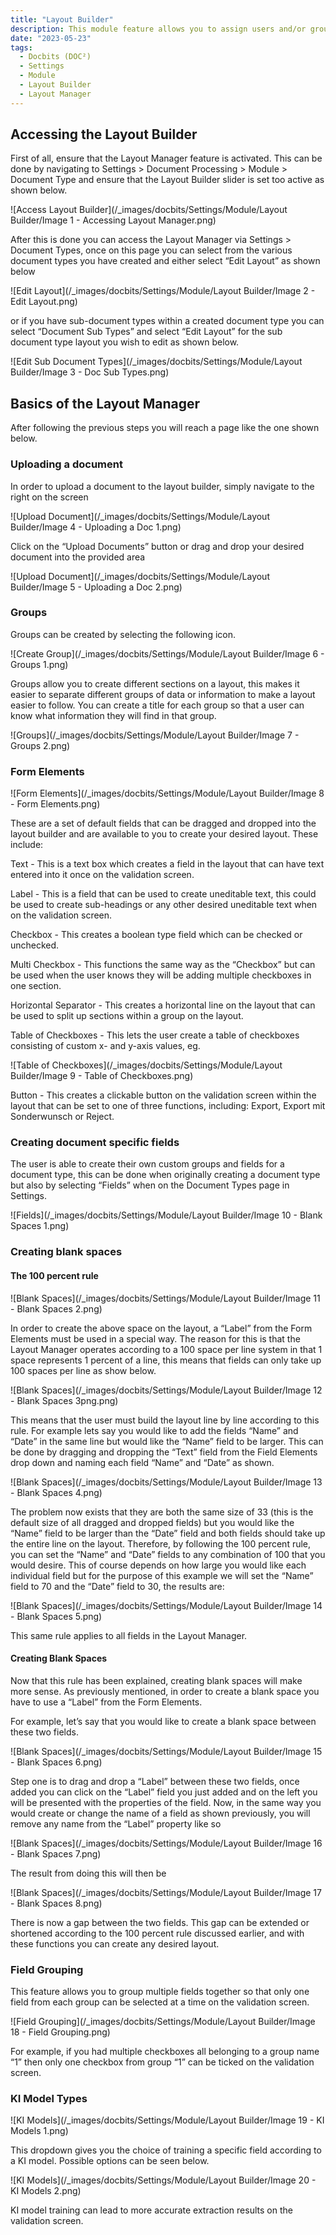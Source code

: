 ```yaml
---
title: "Layout Builder"
description: This module feature allows you to assign users and/or groups with the ability to approve a document before it can be exported.
date: "2023-05-23"
tags:
  - Docbits (DOC²)
  - Settings
  - Module
  - Layout Builder
  - Layout Manager
---
```


## Accessing the Layout Builder

First of all, ensure that the Layout Manager feature is activated. This can be done by navigating to Settings > Document Processing > Module > Document Type and ensure that the Layout Builder slider is set too active as shown below.

![Access Layout Builder](/_images/docbits/Settings/Module/Layout Builder/Image 1 - Accessing Layout Manager.png)

After this is done you can access the Layout Manager via Settings > Document Types, once on this page you can select from the various document types you have created and either select “Edit Layout” as shown below

![Edit Layout](/_images/docbits/Settings/Module/Layout Builder/Image 2 - Edit Layout.png)

or if you have sub-document types within a created document type you can select “Document Sub Types” and select “Edit Layout” for the sub document type layout you wish to edit as shown below.

![Edit Sub Document Types](/_images/docbits/Settings/Module/Layout Builder/Image 3 - Doc Sub Types.png)

## Basics of the Layout Manager 

 After following the previous steps you will reach a page like the one shown below.

### Uploading a document

In order to upload a document to the layout builder, simply navigate to the right on the screen 

![Upload Document](/_images/docbits/Settings/Module/Layout Builder/Image 4 - Uploading a Doc 1.png)

Click on the “Upload Documents” button or drag and drop your desired document into the provided area

![Upload Document](/_images/docbits/Settings/Module/Layout Builder/Image 5 - Uploading a Doc 2.png)

### Groups

Groups can be created by selecting the following icon.

![Create Group](/_images/docbits/Settings/Module/Layout Builder/Image 6 - Groups 1.png)

Groups allow you to create different sections on a layout, this makes it easier to separate different groups of data or information to make a layout easier to follow. You can create a title for each group so that a user can know what information they will find in that group.

![Groups](/_images/docbits/Settings/Module/Layout Builder/Image 7 -  Groups 2.png)

### Form Elements

![Form Elements](/_images/docbits/Settings/Module/Layout Builder/Image 8 - Form Elements.png)

These are a set of default fields that can be dragged and dropped into the layout builder and are available to you to create your desired layout. These include:

Text - This is a text box which creates a field in the layout that can have text entered into it once on the validation screen.

Label - This is a field that can be used to create uneditable text, this could be used to create sub-headings or any other desired uneditable text when on the validation screen.

Checkbox - This creates a boolean type field which can be checked or unchecked.

Multi Checkbox - This functions the same way as the “Checkbox” but can be used when the user knows they will be adding multiple checkboxes in one section.

Horizontal Separator - This creates a horizontal line on the layout that can be used to split up sections within a group on the layout.

Table of Checkboxes - This lets the user create a table of checkboxes consisting of custom  x- and y-axis values, eg. 

![Table of Checkboxes](/_images/docbits/Settings/Module/Layout Builder/Image 9 - Table of Checkboxes.png)

Button - This creates a clickable button on the validation screen within the layout that can be set to one of three functions, including: Export, Export mit Sonderwunsch or Reject.

 

### Creating document specific fields

The user is able to create their own custom groups and fields for a document type, this can be done when originally creating a document type but also by selecting “Fields” when on the Document Types page in Settings.

![Fields](/_images/docbits/Settings/Module/Layout Builder/Image 10 - Blank Spaces 1.png)

### Creating blank spaces

#### The 100 percent rule

![Blank Spaces](/_images/docbits/Settings/Module/Layout Builder/Image 11 - Blank Spaces 2.png)

In order to create the above space on the layout, a “Label” from the Form Elements must be used in a special way. The reason for this is that the Layout Manager operates according to a 100 space per line system in that 1 space represents 1 percent of a line, this means that fields can only take up 100 spaces per line as show below.

![Blank Spaces](/_images/docbits/Settings/Module/Layout Builder/Image 12 - Blank Spaces 3png.png)

This means that the user must build the layout line by line according to this rule. For example lets say you would like to add the fields “Name” and “Date” in the same line but would like the “Name” field to be larger. This can be done by dragging and dropping the “Text” field from the Field Elements drop down and naming each field “Name” and “Date” as shown.

![Blank Spaces](/_images/docbits/Settings/Module/Layout Builder/Image 13 - Blank Spaces 4.png)

The problem now exists that they are both the same size of 33 (this is the default size of all dragged and dropped fields) but you would like the “Name” field to be larger than the “Date” field and both fields should take up the entire line on the layout. Therefore, by following the 100 percent rule, you can set the “Name” and “Date” fields to any combination of 100 that you would desire. This of course depends on how large you would like each individual field but for the purpose of this example we will set the “Name” field to 70 and the “Date” field to 30, the results are:

![Blank Spaces](/_images/docbits/Settings/Module/Layout Builder/Image 14 - Blank Spaces 5.png)

This same rule applies to all fields in the Layout Manager.

#### Creating Blank Spaces

Now that this rule has been explained, creating blank spaces will make more sense. As previously mentioned, in order to create a blank space you have to use a “Label” from the Form Elements.

For example, let’s say that you would like to create a blank space between these two fields.

![Blank Spaces](/_images/docbits/Settings/Module/Layout Builder/Image 15 - Blank Spaces 6.png)

Step one is to drag and drop a “Label” between these two fields, once added you can click on the “Label” field you just added and on the left you will be presented with the properties of the field. Now, in the same way you would create or change the name of a field as shown previously, you will remove any name from the “Label” property like so

![Blank Spaces](/_images/docbits/Settings/Module/Layout Builder/Image 16 - Blank Spaces 7.png)

The result from doing this will then be

![Blank Spaces](/_images/docbits/Settings/Module/Layout Builder/Image 17 - Blank Spaces 8.png)

There is now a gap between the two fields. This gap can be extended or shortened according to the 100 percent rule discussed earlier, and with these functions you can create any desired layout.


### Field Grouping

This feature allows you to group multiple fields together so that only one field from each group can be selected at a time on the validation screen.

![Field Grouping](/_images/docbits/Settings/Module/Layout Builder/Image 18 - Field Grouping.png)

For example, if you had multiple checkboxes all belonging to a group name “1” then only one checkbox from group “1” can be ticked on the validation screen.

 
### KI Model Types

![KI Models](/_images/docbits/Settings/Module/Layout Builder/Image 19 - KI Models 1.png)

This dropdown gives you the choice of training a specific field according to a KI model. Possible options can be seen below.

![KI Models](/_images/docbits/Settings/Module/Layout Builder/Image 20 - KI Models 2.png)

KI model training can lead to more accurate extraction results on the validation screen.